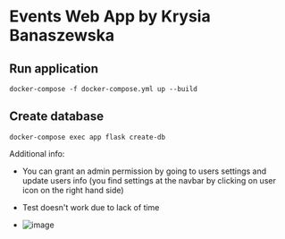 # Events Web App by Krysia Banaszewska

## Run application

```
docker-compose -f docker-compose.yml up --build
```

## Create database

```
docker-compose exec app flask create-db
```

Additional info:

- You can grant an admin permission by going to users settings and update users info 
(you find settings at the navbar by clicking on user icon on the right hand side)

- Test doesn't work due to lack of time

- ![image](https://github.com/KrissB99/EventsWebApp/assets/77814273/de9c2fbb-ae04-49b7-b76e-94807210b866)
